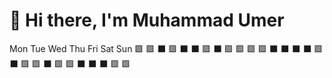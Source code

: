 # 👋 Hi there, I'm Muhammad Umer
Mon Tue Wed Thu Fri Sat Sun
🟩  🟩 ⬛ 🟩  ⬛ ⬛ 🟩
⬛  🟩 🟩 🟩  🟩 ⬛ ⬛
⬛  ⬛ 🟩 ⬛  🟩 🟩 ⬛
🟩  🟩 ⬛ ⬛  ⬛ 🟩 🟩    

<!---
Umerkhokhar29/Umerkhokhar29 is a ✨ special ✨ repository because its `README.md` (this file) appears on your GitHub profile.
You can click the Preview link to take a look at your changes.
--->
